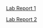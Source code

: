 [Lab Report 1](https://kmolina15.github.io/cse15l-lab-reports/lab-report-1-week-2.html)

[Lab Report 2]()